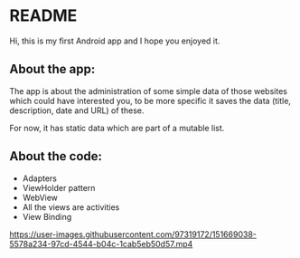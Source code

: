 # README 

Hi, this is my first Android app and I hope you enjoyed it.

## About the app:
The app is about the administration of some simple data of those websites which could have interested you, to be more specific it saves the data (title, description, date and URL) of these.

For now, it has static data which are part of a mutable list.

## About the code:
- Adapters
- ViewHolder pattern
- WebView 
- All the views are activities
- View Binding



https://user-images.githubusercontent.com/97319172/151669038-5578a234-97cd-4544-b04c-1cab5eb50d57.mp4

